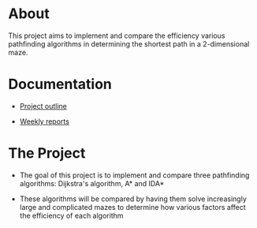 # About

This project aims to implement and compare the efficiency various pathfinding algorithms in determining the shortest path in a 2-dimensional maze.

# Documentation

* [Project outline](https://github.com/RadicalOyster/pathfinding-comparisons/blob/main/documentation/project%20outline.mkd)

* [Weekly reports](https://github.com/RadicalOyster/pathfinding-comparisons/tree/main/documentation/weekly%20reports)

# The Project

* The goal of this project is to implement and compare three pathfinding algorithms: Dijkstra's algorithm, A* and IDA*

* These algorithms will be compared by having them solve increasingly large and complicated mazes to determine how various factors affect the efficiency of each algorithm
